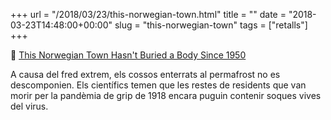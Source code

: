 +++
url = "/2018/03/23/this-norwegian-town.html"
title = ""
date = "2018-03-23T14:48:00+00:00"
slug = "this-norwegian-town"
tags = ["retalls"]
+++

📎 [This Norwegian Town Hasn't Buried a Body Since 1950](https://www.geek.com/culture/this-norwegian-town-hasnt-buried-a-body-since-1950-1734832/?source)

A causa del fred extrem, els cossos enterrats al permafrost no es descomponien. Els científics temen que les restes de residents que van morir per la pandèmia de grip de 1918 encara puguin contenir soques vives del virus.

